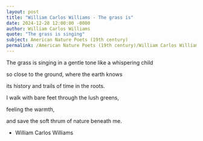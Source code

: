 ```yaml
---
layout: post
title: "William Carlos Williams - The grass is"
date: 2024-12-28 12:00:00 -0000
author: William Carlos Williams
quote: "The grass is singing"
subject: American Nature Poets (19th century)
permalink: /American Nature Poets (19th century)/William Carlos Williams/William Carlos Williams - The grass is
---
```


The grass is singing
in a gentle tone
like a whispering child

so close to the ground,
where the earth knows

its history and trails
of time in the roots.

I walk with bare feet 
through the lush greens,

feeling the warmth,

and save the soft thrum
of nature beneath me.


- William Carlos Williams
